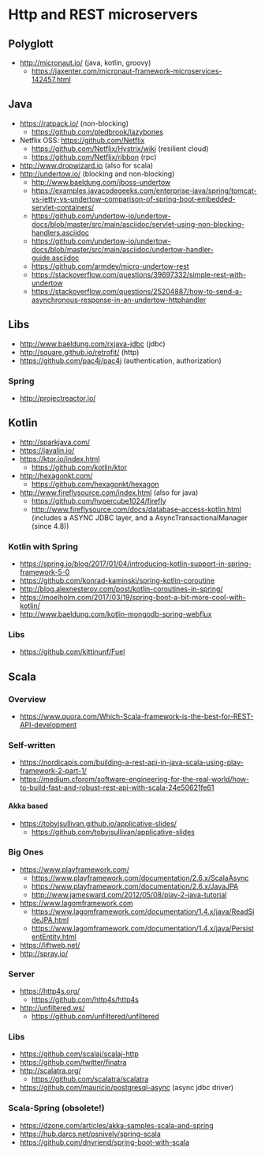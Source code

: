 # Http and REST microservers

## Polyglott

* http://micronaut.io/ (java, kotlin, groovy)
  + https://jaxenter.com/micronaut-framework-microservices-142457.html

## Java

* https://ratpack.io/ (non-blocking)
  + https://github.com/pledbrook/lazybones
* Netflix OSS: https://github.com/Netflix
  + https://github.com/Netflix/Hystrix/wiki (resilient cloud)
  + https://github.com/Netflix/ribbon (rpc)
* http://www.dropwizard.io (also for scala)
* http://undertow.io/ (blocking and non-blocking)
  + http://www.baeldung.com/jboss-undertow
  + https://examples.javacodegeeks.com/enterprise-java/spring/tomcat-vs-jetty-vs-undertow-comparison-of-spring-boot-embedded-servlet-containers/
  + https://github.com/undertow-io/undertow-docs/blob/master/src/main/asciidoc/servlet-using-non-blocking-handlers.asciidoc
  + https://github.com/undertow-io/undertow-docs/blob/master/src/main/asciidoc/undertow-handler-guide.asciidoc
  + https://github.com/armdev/micro-undertow-rest
  + https://stackoverflow.com/questions/39697332/simple-rest-with-undertow
  + https://stackoverflow.com/questions/25204887/how-to-send-a-asynchronous-response-in-an-undertow-httphandler
  
## Libs

* http://www.baeldung.com/rxjava-jdbc (jdbc)
* http://square.github.io/retrofit/ (http)
* https://github.com/pac4j/pac4j (authentication, authorization)

### Spring

* http://projectreactor.io/

## Kotlin

* http://sparkjava.com/
* https://javalin.io/
* https://ktor.io/index.html
  + https://github.com/kotlin/ktor
* http://hexagonkt.com/
  + https://github.com/hexagonkt/hexagon
* http://www.fireflysource.com/index.html (also for java)
  + https://github.com/hypercube1024/firefly
  + http://www.fireflysource.com/docs/database-access-kotlin.html 
  (includes a ASYNC JDBC layer, and a AsyncTransactionalManager (since 4.8))
  
### Kotlin with Spring

* https://spring.io/blog/2017/01/04/introducing-kotlin-support-in-spring-framework-5-0
* https://github.com/konrad-kaminski/spring-kotlin-coroutine
* http://blog.alexnesterov.com/post/kotlin-coroutines-in-spring/
* https://moelholm.com/2017/03/19/spring-boot-a-bit-more-cool-with-kotlin/
* http://www.baeldung.com/kotlin-mongodb-spring-webflux

### Libs 

* https://github.com/kittinunf/Fuel

## Scala

### Overview

* https://www.quora.com/Which-Scala-framework-is-the-best-for-REST-API-development

### Self-written

* https://nordicapis.com/building-a-rest-api-in-java-scala-using-play-framework-2-part-1/
* https://medium.cforom/software-engineering-for-the-real-world/how-to-build-fast-and-robust-rest-api-with-scala-24e50621fe61

#### Akka based

* https://tobyjsullivan.github.io/applicative-slides/
  + https://github.com/tobyjsullivan/applicative-slides

### Big Ones

* https://www.playframework.com/
  + https://www.playframework.com/documentation/2.6.x/ScalaAsync
  + https://www.playframework.com/documentation/2.6.x/JavaJPA
  + http://www.jamesward.com/2012/05/08/play-2-java-tutorial
* https://www.lagomframework.com
  + https://www.lagomframework.com/documentation/1.4.x/java/ReadSideJPA.html
  + https://www.lagomframework.com/documentation/1.4.x/java/PersistentEntity.html
* https://liftweb.net/
* http://spray.io/

### Server

* https://http4s.org/
  + https://github.com/http4s/http4s
* http://unfiltered.ws/
  + https://github.com/unfiltered/unfiltered
  
### Libs

* https://github.com/scalaj/scalaj-http
* https://github.com/twitter/finatra
* http://scalatra.org/
  + https://github.com/scalatra/scalatra
* https://github.com/mauricio/postgresql-async (async jdbc driver)
  
### Scala-Spring (obsolete!)

* https://dzone.com/articles/akka-samples-scala-and-spring
* https://hub.darcs.net/psnively/spring-scala
* https://github.com/dnvriend/spring-boot-with-scala
